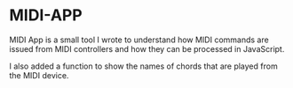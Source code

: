 # MIDI-APP

MIDI App is a small tool I wrote to understand how MIDI commands are issued from MIDI controllers and how they can be processed in JavaScript. 

I also added a function to show the names of chords that are played from the MIDI device.
